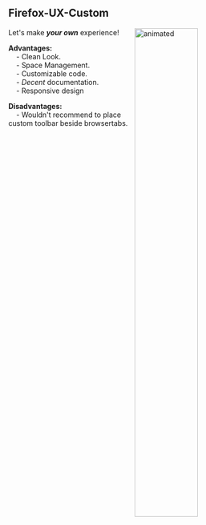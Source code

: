 ## Firefox-UX-Custom
<img align="right" width="50%" src="https://media.giphy.com/media/OyHJuBRcdejseJu98s/giphy.gif" alt="animated" />

Let's make ***your own*** experience!

**Advantages:**<br>
    - Clean Look.<br>
    - Space Management.<br>
    - Customizable code.<br>
    - *Decent* documentation.<br>
    - Responsive design
    
**Disadvantages:**<br>
    - Wouldn't recommend to place custom toolbar beside browsertabs.<br>
